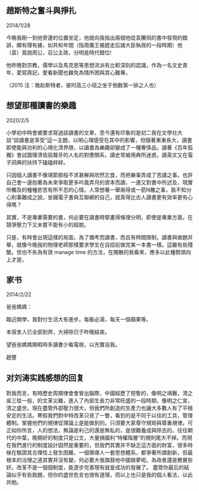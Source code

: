 ## 趙斯特之奮斗與掙扎
2014/1/28

今晚我剛一到他旁邊的位置坐定，他就向我指出兩個他從袁騰飛的書中發現的錯誤，頗有理有據，如共和年間（指周厲王被趕走后諸大臣執政的一段時期）他（袁）竟說周公，召公主政，分明是時代錯位!

他昨晚對宗教，儒學以及馬克思等思想流派有比較深刻的認識，作為一名文史青年，愛寫周記，愛看新聞也難免為情所困與其心難專。

（2015 注：晚赵斯特者，彼时高三小班之坐于倒数第一排之人也）

## 想望那種讀書的樂趣
2020/2/5

小學初中時會被要求寫過談讀書的文章，至今還有印象的是初二我在文學社大談“談讀書是享受”這一主題，以明心理感受在其中的影響，但隨著漸漸長大，讀書即使能與功利的心境化清界限，以讀書為樂趣卻變成了一種奢侈品。讀著《百年孤獨》會試圖理清佶屈聱牙的人名的對應關系，讀史常被用典所迷惑，讀英文又在電子詞典的扶持下磕磕絆絆。

只因個人讀書不像靖節那般不求甚解與欣然忘食，而把樂事弄成了苦讀之事。也許自己會一邊抱著為未來爭取更多吟風弄月的資本而讀，一邊又對書中所述及，現實所觸及的種種悲苦有所不忍的心情。人常想著一舉兩得或一箭N雕之事，孰不知分心則事難成之說，坐擁電子書與互聯網的自己，就真得比古人讀書更有效率更有心得嗎？

其實，不是專業需要的書，何必要在讀書時擘畫得條理分明，即使是專業方面，在競爭壓力下又未嘗不能有小的超脫。

只是，有時會出現這樣的局面，為了備考而讀書，而且有時間限制，讀書與做題并舉，就像今晚我的物理老師那樣要求學生在自招前做完某一本書一樣。這雖有些殘酷，但也不失為有效 manage time 的方法，在閑散的我看來，應多以此種勢頭向上才是。

## 家书
2014/2/22

爸爸媽媽：

臨近開學，我對付生活大有進步。每飯必湯，每天一個蘋果等。

本宿舍人已全部到齊，大掃除已于昨晚結束。

望爸爸媽媽閑暇時多讀書少看電視，以充實自我。

趙豐

## 对刘涛实践感想的回复

對我而言，有時歷史周期律會會冒出腦際，中國經歷了短暫的，像明之靖難，清之吳三桂一般，的文革災難，進入了內部生長力非常旺盛的一段時期，像明之仁宣，清之盛世。現在盡管外部壓力很大，但我們所創造的生產力也讓大多數人有了平穩安定的生活。寒假我們對中特改革只見了一瞥，看到的是不同于以往的工具，管理體制。掌握他們的規律從理論上是能做到的。只須要大家尊守規矩與尊重規律。可正如你所言，人的想法，無論是利己的還是無私的，是很難養成與除去的。往往朝代的中葉，晚期好的制度只是公文，大量損國利“特權階層”的規則尾大不掉。而現在我們進行的制度設計固然是重要的，但我們其實并不缺乏這方面的財富，很多時候在驗證其合理性上發生困難，一個領導人一套思想體系，都爭著所謂創新，但最根本的治理之道其實并沒有變，何必要大張旗鼓地中國做夢呢。為政者還是務實些好。改革不是一個個制度，能逐步完善現有就是成功的發展了。
盡管你最后的結論似乎有些跑題，但你的盛世危言也很有道理，而以上也只是我的個人看法，以此共勉。
